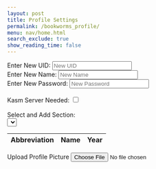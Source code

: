 ```yaml
---
layout: post
title: Profile Settings
permalink: /bookworms_profile/
menu: nav/home.html
search_exclude: true
show_reading_time: false
---
```


<div class="profile-container">
  <div class="card">
    <form>
      <div>
        <label for="newUid">Enter New UID:</label>
        <input type="text" id="newUid" placeholder="New UID">
      </div>
      <div>
        <label for="newName">Enter New Name:</label>
        <input type="text" id="newName" placeholder="New Name">
      </div>
      <div>
        <label for="newPassword">Enter New Password:</label>
        <input type="text" id="newPassword" placeholder="New Password">
      </div>
      <br>
      <div>
        <label for="kasmServerNeeded">Kasm Server Needed:
          <input type="checkbox" id="kasmServerNeeded" onclick="toggleKasmServerNeeded()">
        </label>
      </div>
      <br>
      <div>
        <label for="sectionDropdown">Select and Add Section:</label>
        <div class="icon-container">
          <select id="sectionDropdown">
            <!-- Options will be dynamically populated -->
          </select>
          <i class="fas fa-plus" onclick="addSection()"></i>
        </div>
      </div>
      <table>
        <thead>
          <tr>
            <th>Abbreviation</th>
            <th>Name</th>
            <th>Year</th>
          </tr>
        </thead>
        <tbody id="profileResult">
          <!-- Table rows will be dynamically populated -->
        </tbody>
      </table>
      <label for="profilePicture" class="file-icon"> Upload Profile Picture <i class="fas fa-upload"></i></label>
      <input type="file" id="profilePicture" accept="image/*" onchange="saveProfilePicture()">
      <div class="image-container" id="profileImageBox">
        <!-- Profile picture will be displayed here -->
      </div>
      <p id="profile-message" style="color: red;"></p>
    </form>
  </div>
</div>


<script type="module">
  import { pythonURI, fetchOptions } from '{{site.baseurl}}/assets/js/api/config.js';
  import { putUpdate, postUpdate, deleteData, logoutUser } from "{{site.baseurl}}/assets/js/api/profile.js";

  let predefinedSections = [];
  let userSections = [];

  // Function to fetch predefined sections from kasm2_backend
  async function fetchPredefinedSections() {
    const URL = pythonURI + "/api/section";
    try {
      const response = await fetch(URL, fetchOptions);
      if (!response.ok) {
        throw new Error(`Failed to fetch predefined sections: ${response.status}`);
      }
      return await response.json();
    } catch (error) {
      console.error('Error fetching predefined sections:', error.message);
      return [];
    }
  }

  // Function to populate the section dropdown menu
  function populateSectionDropdown(predefinedSections) {
    const sectionDropdown = document.getElementById('sectionDropdown');
    sectionDropdown.innerHTML = '';
    predefinedSections.forEach(section => {
      const option = document.createElement('option');
      option.value = section.abbreviation;
      option.textContent = `${section.abbreviation} - ${section.name}`;
      sectionDropdown.appendChild(option);
    });
    displayProfileSections();
  }

  // Function to add a section
  window.addSection = async function () {
    const dropdown = document.getElementById('sectionDropdown');
    const selectedOption = dropdown.options[dropdown.selectedIndex];
    const abbreviation = selectedOption.value;
    const name = selectedOption.textContent.split(' ').slice(1).join(' ');

    if (!abbreviation || !name) {
      document.getElementById('profile-message').textContent = 'Please select a section from the dropdown.';
      return;
    }

    document.getElementById('profile-message').textContent = '';

    const sectionExists = userSections.some(section => section.abbreviation === abbreviation && section.name === name);
    if (!sectionExists) {
      userSections.push({ abbreviation, name });
      displayProfileSections();
      await saveSections();
    }
  }

  // Function to display the sections in the table
  function displayProfileSections() {
    const tableBody = document.getElementById('profileResult');
    tableBody.innerHTML = '';
    userSections.forEach(section => {
      const tr = document.createElement('tr');
      const abbreviationCell = document.createElement('td');
      const nameCell = document.createElement('td');
      const yearCell = document.createElement('td');
      abbreviationCell.textContent = section.abbreviation;
      nameCell.textContent = section.name;
      yearCell.textContent = section.year;

      tr.appendChild(abbreviationCell);
      tr.appendChild(nameCell);
      tr.appendChild(yearCell);
      tableBody.appendChild(tr);
    });
  }

  // Function to save sections
  async function saveSections() {
    const sectionAbbreviations = userSections.map(section => section.abbreviation);
    const sectionsData = { sections: sectionAbbreviations };
    const URL = pythonURI + "/api/user/section";
    const options = { URL, body: sectionsData, message: 'profile-message', callback: async () => { console.log('Sections saved successfully!'); await fetchDataAndPopulateTable(); } };

    try {
      await postUpdate(options);
    } catch (error) {
      console.error('Error saving sections:', error.message);
      document.getElementById('profile-message').textContent = 'Error saving sections: ' + error.message;
    }
  }

  // Function to fetch and display the user profile data
  async function fetchUserProfile() {
    const URL = pythonURI + "/api/id/pfp";
    try {
      const response = await fetch(URL, fetchOptions);
      if (!response.ok) {
        throw new Error(`Failed to fetch user profile: ${response.status}`);
      }
      const profileData = await response.json();
      displayUserProfile(profileData);
    } catch (error) {
      console.error('Error fetching user profile:', error.message);
    }
  }

  // Function to display user profile data
  function displayUserProfile(profileData) {
    const profileImageBox = document.getElementById('profileImageBox');
    if (profileData.pfp) {
      const img = document.createElement('img');
      img.src = `data:image/jpeg;base64,${profileData.pfp}`;
      img.alt = 'Profile Picture';
      profileImageBox.innerHTML = '';
      profileImageBox.appendChild(img);
    } else {
      profileImageBox.innerHTML = '<p>No profile picture available.</p>';
    }
  }

  // Function to save profile picture
  window.saveProfilePicture = async function () {
    const fileInput = document.getElementById('profilePicture');
    const file = fileInput.files[0];
    if (file) {
      const reader = new FileReader();
      reader.onload = function() {
        const profileImageBox = document.getElementById('profileImageBox');
        profileImageBox.innerHTML = `<img src="${reader.result}" alt="Profile Picture">`;
      };
      reader.readAsDataURL(file);
    }

    if (!file) return;

    try {
      const base64String = await convertToBase64(file);
      await sendProfilePicture(base64String);
      console.log('Profile picture uploaded successfully!');
    } catch (error) {
      console.error('Error uploading profile picture:', error.message);
    }
  }

  // Function to convert file to base64
  async function convertToBase64(file) {
    return new Promise((resolve, reject) => {
      const reader = new FileReader();
      reader.onload = () => resolve(reader.result.split(',')[1]);
      reader.onerror = error => reject(error);
      reader.readAsDataURL(file);
    });
  }

  // Function to send profile picture to server
  async function sendProfilePicture(base64String) {
    const URL = pythonURI + "/api/id/pfp";
    const options = {
      URL,
      body: { pfp: base64String },
      message: 'profile-message',
      callback: () => { console.log('Profile picture uploaded successfully!'); }
    };

    try {
      await putUpdate(options);
    } catch (error) {
      console.error('Error uploading profile picture:', error.message);
      document.getElementById('profile-message').textContent = 'Error uploading profile picture: ' + error.message;
    }
  }

  // Function to fetch and set UID and Name placeholders
  window.setPlaceholders = async function() {
    const uidInput = document.getElementById('newUid');
    const nameInput = document.getElementById('newName');

    try {
      const uid = await window.fetchUid();
      const name = await window.fetchName();

      if (uid !== null) {
        uidInput.placeholder = uid;
      }
      if (name !== null) {
        nameInput.placeholder = name;
      }
    } catch (error) {
      console.error('Error setting placeholders:', error.message);
    }
  };

  // Event listeners to trigger functions when UID, Name, or Password are changed
  document.getElementById('newUid').addEventListener('change', function() {
    const uid = this.value;
    window.changeUid(uid);
  });

  document.getElementById('newName').addEventListener('change', function() {
    const name = this.value;
    window.changeName(name);
  });

  document.getElementById('newPassword').addEventListener('change', function() {
    const password = this.value;
    window.changePassword(password);
  });

  document.addEventListener('DOMContentLoaded', async function () {
    try {
      predefinedSections = await fetchPredefinedSections();
      populateSectionDropdown(predefinedSections);
      await fetchUserProfile();
      await fetchDataAndPopulateTable();
      await fetchKasmServerNeeded();
      await setPlaceholders();
    } catch (error) {
      console.error('Initialization error:', error.message);
    }
  });
</script>







